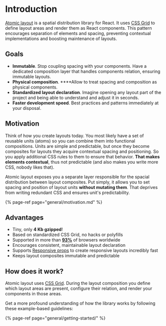 # Introduction

[Atomic layout](https://github.com/kettanaito/atomic-layout) is a spatial distribution library for React. It uses [CSS Grid](https://developer.mozilla.org/en-US/docs/Web/CSS/CSS_Grid_Layout) to define layout areas and render them as React components. This pattern encourages separation of elements and spacing, preventing contextual implementations and boosting maintenance of layouts.

## Goals

* **Immutable**. Stop coupling spacing with your components. Have a dedicated composition layer that handles components relation, ensuring immutable layouts.
* **Physical composition**. ****Allow to treat spacing and composition as physical components.
* **Standardized layout declaration**. Imagine opening any layout part of the project and being able to understand and adjust it in seconds.
* **Faster development speed**. Best practices and patterns immediately at your disposal.

## Motivation

Think of how you create layouts today. You most likely have a set of reusable units \(atoms\) so you can combine them into functional compositions. Units are simple and predictable, but once they become composites for layouts they acquire contextual spacing and positioning. So you apply additional CSS rules to them to ensure that behavior. **That makes elements contextual**, thus not predictable \(and also makes you write more CSS, nobody likes that\).

Atomic layout exposes you a separate layer responsible for the spacial distribution between layout composites. Put simply, it allows you to set spacing and position of layout units **without mutating them**. That deprives from writing redundant CSS and ensures unit's predictability.

{% page-ref page="general/motivation.md" %}

## Advantages

* Tiny, only **4 Kb gzipped**!
* Based on standardized CSS Grid, no hacks or polyfills
* Supported in more than [**93%**](https://caniuse.com/#search=css%20grid) of browsers worldwide
* Encourages consistent, maintainable layout declaration
* Supports [Responsive props](fundamentals/responsive-props.md) to create responsive layouts incredibly fast
* Keeps layout composites immutable and predictable

## How does it work?

Atomic layout uses [CSS Grid](https://developer.mozilla.org/en-US/docs/Web/CSS/CSS_Grid_Layout). During the layout composition you define which layout areas are present, configure their relation, and render your components in those areas.

Get a more profound understanding of how the library works by following these example-based guidelines:

{% page-ref page="general/getting-started/" %}

